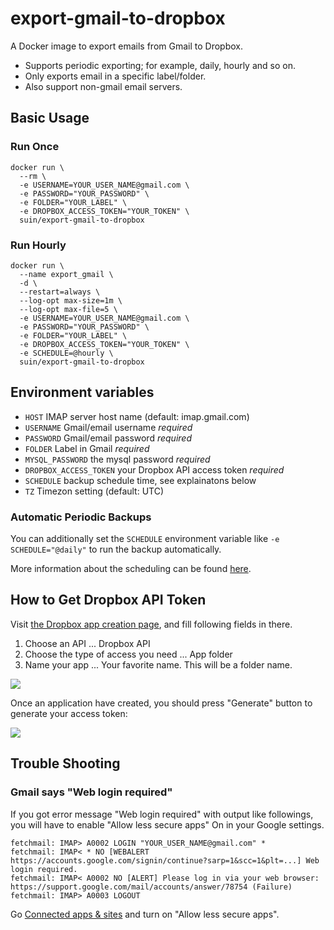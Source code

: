 # export-gmail-to-dropbox

A Docker image to export emails from Gmail to Dropbox.

* Supports periodic exporting; for example, daily, hourly and so on.
* Only exports email in a specific label/folder.
* Also support non-gmail email servers.


## Basic Usage

### Run Once

```
docker run \
  --rm \
  -e USERNAME=YOUR_USER_NAME@gmail.com \
  -e PASSWORD="YOUR_PASSWORD" \
  -e FOLDER="YOUR_LABEL" \
  -e DROPBOX_ACCESS_TOKEN="YOUR_TOKEN" \
  suin/export-gmail-to-dropbox
```

### Run Hourly

```
docker run \
  --name export_gmail \
  -d \
  --restart=always \
  --log-opt max-size=1m \
  --log-opt max-file=5 \
  -e USERNAME=YOUR_USER_NAME@gmail.com \
  -e PASSWORD="YOUR_PASSWORD" \
  -e FOLDER="YOUR_LABEL" \
  -e DROPBOX_ACCESS_TOKEN="YOUR_TOKEN" \
  -e SCHEDULE=@hourly \
  suin/export-gmail-to-dropbox
```

## Environment variables

- `HOST` IMAP server host name (default: imap.gmail.com)
- `USERNAME` Gmail/email username *required*
- `PASSWORD` Gmail/email password *required*
- `FOLDER` Label in Gmail *required*
- `MYSQL_PASSWORD` the mysql password *required*
- `DROPBOX_ACCESS_TOKEN` your Dropbox API access token *required*
- `SCHEDULE` backup schedule time, see explainatons below
- `TZ` Timezon setting (default: UTC)

### Automatic Periodic Backups

You can additionally set the `SCHEDULE` environment variable like `-e SCHEDULE="@daily"` to run the backup automatically.

More information about the scheduling can be found [here](http://godoc.org/github.com/robfig/cron#hdr-Predefined_schedules).

## How to Get Dropbox API Token

Visit [the Dropbox app creation page](https://www.dropbox.com/developers/apps/create), and fill following fields in there.

1. Choose an API ... Dropbox API
2. Choose the type of access you need ... App folder
3. Name your app ... Your favorite name. This will be a folder name.

![](https://cdn.suin.io/542/1.png)

Once an application have created, you should press "Generate" button to generate your access token:

![](https://cdn.suin.io/542/2.png)

## Trouble Shooting

### Gmail says "Web login required"

If you got error message "Web login required" with output like followings, you will have to enable "Allow less secure apps" On in your Google settings.

```
fetchmail: IMAP> A0002 LOGIN "YOUR_USER_NAME@gmail.com" *
fetchmail: IMAP< * NO [WEBALERT https://accounts.google.com/signin/continue?sarp=1&scc=1&plt=...] Web login required.
fetchmail: IMAP< A0002 NO [ALERT] Please log in via your web browser: https://support.google.com/mail/accounts/answer/78754 (Failure)
fetchmail: IMAP> A0003 LOGOUT
```

Go [Connected apps & sites](https://myaccount.google.com/u/2/security#connectedapps) and turn on "Allow less secure apps".
